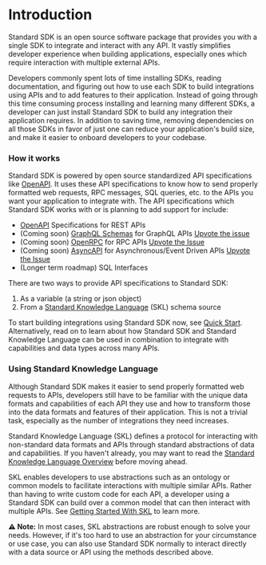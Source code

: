 # Introduction

Standard SDK is an open source software package that provides you with a single SDK to integrate and interact with any API. It vastly simplifies developer experience when building applications, especially ones which require interaction with multiple external APIs.

Developers commonly spent lots of time installing SDKs, reading documentation, and figuring out how to use each SDK to build integrations using APIs and to add features to their application. Instead of going through this time consuming process installing and learning many different SDKs, a developer can just install Standard SDK to build any integration their application requires. In addition to saving time, removing dependencies on all those SDKs in favor of just one can reduce your application's build size, and make it easier to onboard developers to your codebase.

### How it works

Standard SDK is powered by open source standardized API specifications like [OpenAPI](https://www.openapis.org/). It uses these API specifications to know how to send properly formatted web requests, RPC messages, SQL queries, etc. to the APIs you want your application to integrate with. The API specifications which Standard SDK works with or is planning to add support for include:

* [OpenAPI](https://www.openapis.org/) Specifications for REST APIs
* (Coming soon) [GraphQL Schemas](https://graphql.org/learn/schema/) for GraphQL APIs [Upvote the issue](https://github.com/comake/standard-sdk-js/issues/5)
* (Coming soon) [OpenRPC](https://open-rpc.org/) for RPC APIs [Upvote the Issue](https://github.com/comake/standard-sdk-js/issues/6)
* (Coming soon) [AsyncAPI](https://www.asyncapi.com/) for Asynchronous/Event Driven APIs [Upvote the Issue](https://github.com/comake/standard-sdk-js/issues/7)
* (Longer term roadmap) SQL Interfaces

There are two ways to provide API specifications to Standard SDK:

1. As a variable (a string or json object)
2. From a [Standard Knowledge Language](https://docs.standardknowledge.com/) (SKL) schema source

To start building integrations using Standard SDK now, see [Quick Start](get-started/quick-start.md). Alternatively, read on to learn about how Standard SDK and Standard Knowledge Language can be used in combination to integrate with capabilities and data types across many APIs.

### Using Standard Knowledge Language

Although Standard SDK makes it easier to send properly formatted web requests to APIs, developers still have to be familiar with the unique data formats and capabilities of each API they use and how to transform those into the data formats and features of their application. This is not a trivial task, especially as the number of integrations they need increases.

Standard Knowledge Language (SKL) defines a protocol for interacting with non-standard data formats and APIs through standard abstractions of data and capabilities. If you haven't already, you may want to read the [Standard Knowledge Language Overview](https://docs.standardknowledge.com/) before moving ahead.

SKL enables developers to use abstractions such as an ontology or common models to facilitate interactions with multiple similar APIs. Rather than having to write custom code for each API, a developer using a Standard SDK can build over a common model that can then interact with multiple APIs. See [Getting Started With SKL](get-started/getting-started-with-skl.md) to learn more.

**⚠️ Note:** In most cases, SKL abstractions are robust enough to solve your needs. However, if it's too hard to use an abstraction for your circumstance or use case, you can also use Standard SDK normally to interact directly with a data source or API using the methods described above.
